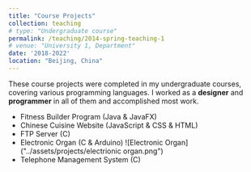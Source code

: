 ```yaml
---
title: "Course Projects"
collection: teaching
# type: "Undergraduate course"
permalink: /teaching/2014-spring-teaching-1
# venue: "University 1, Department"
date: '2018-2022'
location: "Beijing, China"
---
```


These course projects were completed in my undergraduate courses, covering various programming languages. I worked as a **designer** and **programmer** in all of them and accomplished most work.

* Fitness Builder Program (Java \& JavaFX)
* Chinese Cuisine Website (JavaScript \& CSS \& HTML)
* FTP Server (C)
* Electronic Organ (C \& Arduino)
![Electronic Organ]("../assets/projects/electrionic organ.png")
* Telephone Management System (C)